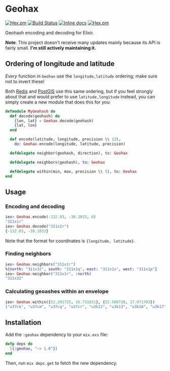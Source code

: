 # Geohax

[![Hex.pm](https://img.shields.io/hexpm/v/geohax.svg)](https://hex.pm/packages/geohax)
[![Build Status](https://travis-ci.org/evuez/geohax.svg?branch=main)](https://travis-ci.org/evuez/geohax)
[![Inline docs](http://inch-ci.org/github/evuez/geohax.svg)](http://inch-ci.org/github/evuez/geohax)
[![Hex.pm](https://img.shields.io/hexpm/dt/geohax.svg)](https://hex.pm/packages/geohax)

Geohash encoding and decoding for Elixir.


**Note**: This project doesn't receive many updates mainly because its API is fairly small. **I'm still actively maintaining it.**

## Ordering of longitude and latitude

*Every* function in `Geohax` use the `longitude,latitude` ordering; make sure not to invert these!

Both [Redis](https://redis.io/commands/geoadd) and [PostGIS](https://postgis.net/docs/ST_MakePoint.html) use this same ordering, but if you feel strongly about that and would prefer to use `latitude,longitude` instead, you can simply create a new module that does this for you:

```elixir
defmodule MyGeohash do
  def decode(geohash) do
    {lon, lat} = Geohax.decode(geohash)
    {lat, lon}
  end

  def encode(latitude, longitude, precision \\ 12),
    do: Geohax.encode(longitude, latitude, precision)

  defdelegate neighbor(geohash, direction), to: Geohax

  defdelegate neighbors(geohash), to: Geohax

  defdelegate within(min, max, precision \\ 5), to: Geohax
end
```

## Usage

### Encoding and decoding

```elixir
iex> Geohax.encode(-132.83, -38.1033, 6)
"311x1r"
iex> Geohax.decode("311x1r")
{-132.83, -38.1033}
```

Note that the format for coordinates is `{longitude, latitude}`.

### Finding neighbors

```elixir
iex> Geohax.neighbors("311x1r")
%{north: "311x32", south: "311x1q", east: "311x1x", west: "311x1p"}
iex> Geohax.neighbor("311x1r", :north)
"311x32"
```

### Calculating geoashes within an envelope

```elixir
iex> Geohax.within({52.291725, 16.731831}, {52.508736, 17.071703})
["u37ck", "u37cm", "u37cq", "u37cr", "u3k12", "u3k13", "u3k16", "u3k17", "u3k1k", "u37cs", "u37ct", "u37cw", "u37cx", "u3k18", "u3k19", "u3k1d", "u3k1e", "u3k1s", "u37cu", "u37cv", "u37cy", "u37cz", "u3k1b", "u3k1c", "u3k1f", "u3k1g", "u3k1u", "u37fh", "u37fj", "u37fn", "u37fp", "u3k40", "u3k41", "u3k44", "u3k45", "u3k4h", "u37fk", "u37fm", "u37fq", "u37fr", "u3k42", "u3k43", "u3k46", "u3k47", "u3k4k", "u37fs", "u37ft", "u37fw", "u37fx", "u3k48", "u3k49", "u3k4d", "u3k4e", "u3k4s"]
```

## Installation

Add the `:geohax` dependency to your `mix.exs` file:

```elixir
defp deps do
  [{:geohax, "~> 1.0"}]
end
```

Then, run `mix deps.get` to fetch the new dependency.
